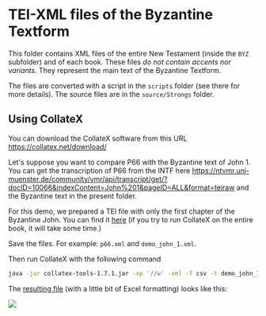 # TEI-XML files of the Byzantine Textform

This folder contains XML files of the entire New Testament (inside the `BYZ` subfolder) and of each book. These files *do not contain accents nor variants*. They represent the main text of the Byzantine Textform.

The files are converted with a script in the `scripts` folder (see there for more details). The source files are in the `source/Strongs` folder.

## Using CollateX

You can download the CollateX software from this URL https://collatex.net/download/
 
Let's suppose you want to compare P66 with the Byzantine text of John 1. You can get the transcription of P66 from the INTF here  https://ntvmr.uni-muenster.de/community/vmr/api/transcript/get/?docID=10066&indexContent=John%201&pageID=ALL&format=teiraw  and the Byzantine text in the present folder.

For this demo, we prepared a TEI file with only the first chapter of the Byzantine John. You can find it [here](assets/demo_john_1.xml) (if you try to run CollateX on the entire book, it will take some time.)

Save the files. For example: `p66.xml` and `demo_john_1.xml`.
 
Then run CollateX with the following command

```bash
java -jar collatex-tools-1.7.1.jar -xp '//w' -xml -f csv -t demo_john_1.xml p66.xml > collation.csv
```

The [resulting file](assets/demo_collation.xlsx) (with a little bit of Excel formatting) looks like this:

![](assets/coll.png)

